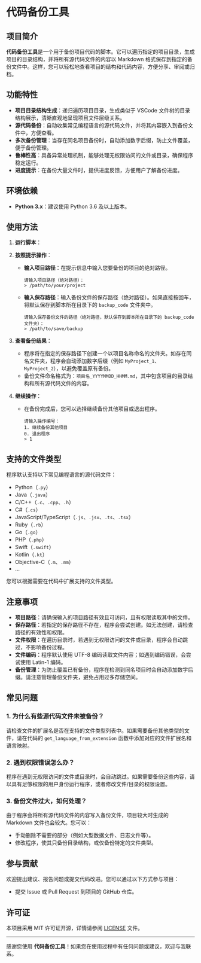 # 代码备份工具

## 项目简介

**代码备份工具**是一个用于备份项目代码的脚本。它可以遍历指定的项目目录，生成项目的目录结构，并将所有源代码文件的内容以 Markdown 格式保存到指定的备份文件中。这样，您可以轻松地查看项目的结构和代码内容，方便分享、审阅或归档。

## 功能特性

- **项目目录结构生成**：递归遍历项目目录，生成类似于 VSCode 文件树的目录结构展示，清晰直观地呈现项目文件层级关系。
- **源代码备份**：自动收集常见编程语言的源代码文件，并将其内容嵌入到备份文件中，方便查看。
- **多次备份管理**：当存在同名项目备份时，自动添加数字后缀，防止文件覆盖，便于备份管理。
- **鲁棒性高**：具备异常处理机制，能够处理无权限访问的文件或目录，确保程序稳定运行。
- **进度提示**：在备份大量文件时，提供进度反馈，方便用户了解备份进度。

## 环境依赖

- **Python 3.x**：建议使用 Python 3.6 及以上版本。

## 使用方法

1. **运行脚本**：
2. **按照提示操作**：

   - **输入项目路径**：在提示信息中输入您要备份的项目的绝对路径。

     ```
     请输入项目路径（绝对路径）：
     > /path/to/your/project
     ```

   - **输入保存路径**：输入备份文件的保存路径（绝对路径）。如果直接按回车，将默认保存到脚本所在目录下的 `backup_code` 文件夹中。

     ```
     请输入保存备份文件的路径（绝对路径，默认保存到脚本所在目录下的 backup_code 文件夹）：
     > /path/to/save/backup
     ```

3. **查看备份结果**：

   - 程序将在指定的保存路径下创建一个以项目名称命名的文件夹。如存在同名文件夹，程序会自动添加数字后缀（例如 `MyProject_1`、`MyProject_2`），以避免覆盖原有备份。
   - 备份文件命名格式为：`项目名_YYYYMMDD_HHMM.md`，其中包含项目的目录结构和所有源代码文件的内容。

4. **继续操作**：

   - 在备份完成后，您可以选择继续备份其他项目或退出程序。

     ```
     请输入操作编号：
     1. 继续备份其他项目
     0. 退出程序
     > 1
     ```

## 支持的文件类型

程序默认支持以下常见编程语言的源代码文件：

- Python（`.py`）
- Java（`.java`）
- C/C++（`.c`、`.cpp`、`.h`）
- C#（`.cs`）
- JavaScript/TypeScript（`.js`、`.jsx`、`.ts`、`.tsx`）
- Ruby（`.rb`）
- Go（`.go`）
- PHP（`.php`）
- Swift（`.swift`）
- Kotlin（`.kt`）
- Objective-C（`.m`、`.mm`）
- ...

您可以根据需要在代码中扩展支持的文件类型。

## 注意事项

- **项目路径**：请确保输入的项目路径有效且可访问，且有权限读取其中的文件。
- **保存路径**：若指定的保存路径不存在，程序会尝试创建。如无法创建，请检查路径的有效性和权限。
- **文件权限**：在遍历目录时，若遇到无权限访问的文件或目录，程序会自动跳过，不影响备份过程。
- **文件编码**：程序默认使用 UTF-8 编码读取文件内容；如遇到编码错误，会尝试使用 Latin-1 编码。
- **备份管理**：为防止覆盖已有备份，程序在检测到同名项目时会自动添加数字后缀。请注意管理备份文件夹，避免占用过多存储空间。

## 常见问题

### 1. 为什么有些源代码文件未被备份？

请检查文件的扩展名是否在支持的文件类型列表中。如果需要备份其他类型的文件，请在代码的 `get_language_from_extension` 函数中添加对应的文件扩展名和语言映射。

### 2. 遇到权限错误怎么办？

程序在遇到无权限访问的文件或目录时，会自动跳过。如果需要备份这些内容，请以具有足够权限的用户身份运行程序，或者修改文件/目录的权限设置。

### 3. 备份文件过大，如何处理？

由于程序会将所有源代码文件的内容写入备份文件，项目较大时生成的 Markdown 文件也会较大。您可以：

- 手动删除不需要的部分（例如大型数据文件、日志文件等）。
- 修改程序，使其只备份目录结构，或仅备份特定的文件类型。

## 参与贡献

欢迎提出建议、报告问题或提交代码改进。您可以通过以下方式参与项目：

- 提交 Issue 或 Pull Request 到项目的 GitHub 仓库。

## 许可证

本项目采用 MIT 许可证开源，详情请参阅 [LICENSE](LICENSE) 文件。

---

感谢您使用 **代码备份工具**！如果您在使用过程中有任何问题或建议，欢迎与我联系。
